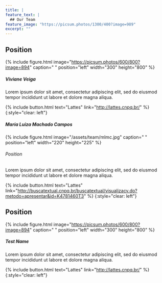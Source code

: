 ```yaml
---
title: |  
feature_text: |
  ## Our Team
feature_image: "https://picsum.photos/1300/400?image=989"
excerpt: ""
---
```


## Position
{% include figure.html image="https://picsum.photos/600/800?image=894" caption=" " position="left" width="300" height="800" %}
##### Viviane Veiga
Lorem ipsum dolor sit amet, consectetur adipiscing elit, sed do eiusmod tempor incididunt ut labore et dolore magna aliqua.

{% include button.html text="Lattes" link="http://lattes.cnpq.br/" %}
{:style="clear: left"}

##### Maria Luiza Machado Campos
{% include figure.html image="/assets/team/mlmc.jpg" caption=" " position="left" width="220" height="225" %}
###### Position
Lorem ipsum dolor sit amet, consectetur adipiscing elit, sed do eiusmod tempor incididunt ut labore et dolore magna aliqua.

{% include button.html text="Lattes" link="http://buscatextual.cnpq.br/buscatextual/visualizacv.do?metodo=apresentar&id=K4781460T3" %}
{:style="clear: left"}

## Position
{% include figure.html image="https://picsum.photos/600/800?image=894" caption=" " position="left" width="300" height="800" %}
##### Test Name
Lorem ipsum dolor sit amet, consectetur adipiscing elit, sed do eiusmod tempor incididunt ut labore et dolore magna aliqua.

{% include button.html text="Lattes" link="http://lattes.cnpq.br/" %}
{:style="clear: left"}
